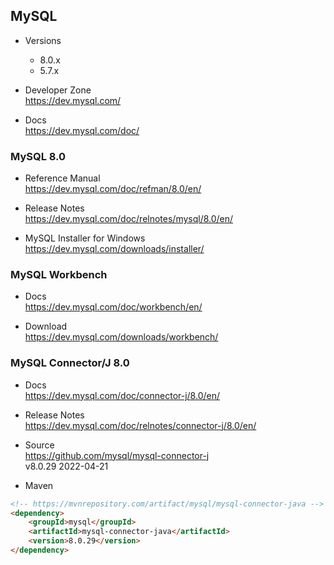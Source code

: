 
## MySQL

- Versions
  - 8.0.x
  - 5.7.x

- Developer Zone  
  https://dev.mysql.com/

- Docs  
  https://dev.mysql.com/doc/

### MySQL 8.0

- Reference Manual  
  https://dev.mysql.com/doc/refman/8.0/en/

- Release Notes  
  https://dev.mysql.com/doc/relnotes/mysql/8.0/en/

- MySQL Installer for Windows  
  https://dev.mysql.com/downloads/installer/

### MySQL Workbench

- Docs  
  https://dev.mysql.com/doc/workbench/en/

- Download  
  https://dev.mysql.com/downloads/workbench/

### MySQL Connector/J 8.0

- Docs  
  https://dev.mysql.com/doc/connector-j/8.0/en/

- Release Notes  
  https://dev.mysql.com/doc/relnotes/connector-j/8.0/en/

- Source  
  https://github.com/mysql/mysql-connector-j  
  v8.0.29 2022-04-21

- Maven
```html
<!-- https://mvnrepository.com/artifact/mysql/mysql-connector-java -->
<dependency>
    <groupId>mysql</groupId>
    <artifactId>mysql-connector-java</artifactId>
    <version>8.0.29</version>
</dependency>
```
